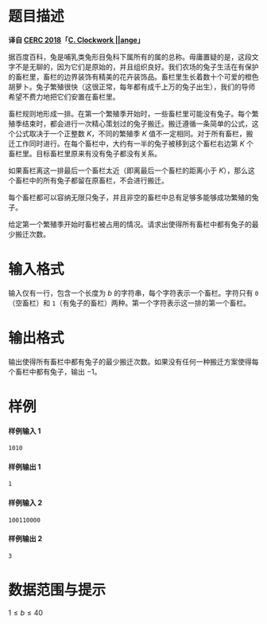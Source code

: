 
# 题目描述

**译自 [CERC 2018](https://contest.felk.cvut.cz/18cerc/)「[C. Clockwork ||ange](https://contest.felk.cvut.cz/18cerc/solved/clockwork.pdf)」**

据百度百科，兔是哺乳类兔形目兔科下属所有的属的总称。毋庸置疑的是，这段文字不是无聊的，因为它们是原始的，并且组织良好。我们农场的兔子生活在有保护的畜栏里，畜栏的边界装饰有精美的花卉装饰品。畜栏里生长着数十个可爱的橙色胡萝卜。兔子繁殖很快（这很正常，每年都有成千上万的兔子出生），我们的导师希望不费力地把它们安置在畜栏里。

畜栏规则地形成一排。在第一个繁殖季开始时，一些畜栏里可能没有兔子。每个繁殖季结束时，都会进行一次精心策划过的兔子搬迁。搬迁遵循一条简单的公式，这个公式取决于一个正整数 $K$，不同的繁殖季 $K$ 值不一定相同。对于所有畜栏，搬迁工作同时进行。在每个畜栏中，大约有一半的兔子被移到这个畜栏右边第 $K$ 个畜栏里。目标畜栏里原来有没有兔子都没有关系。

如果畜栏离这一排最后一个畜栏太近（即离最后一个畜栏的距离小于 $K$），那么这个畜栏中的所有兔子都留在原畜栏，不会进行搬迁。

每个畜栏都可以容纳无限只兔子，并且非空的畜栏中总有足够多能够成功繁殖的兔子。

给定第一个繁殖季开始时畜栏被占用的情况。请求出使得所有畜栏中都有兔子的最少搬迁次数。

# 输入格式

输入仅有一行，包含一个长度为 $b$ 的字符串，每个字符表示一个畜栏。字符只有 `0`（空畜栏）和 `1`（有兔子的畜栏）两种。第一个字符表示这一排的第一个畜栏。

# 输出格式

输出使得所有畜栏中都有兔子的最少搬迁次数。如果没有任何一种搬迁方案使得每个畜栏中都有兔子，输出 $-1$。

# 样例

#### 样例输入 1
```plain
1010
```
#### 样例输出 1
```plain
1
```
#### 样例输入 2
```plain
100110000
```
#### 样例输出 2
```plain
3
```

# 数据范围与提示

$1\le b\le 40$

